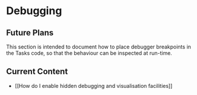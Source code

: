 # Debugging

## Future Plans

This section is intended to document how to place debugger breakpoints in the Tasks code, so that the behaviour can be inspected at run-time.

## Current Content

- [[How do I enable hidden debugging and visualisation facilities]]
